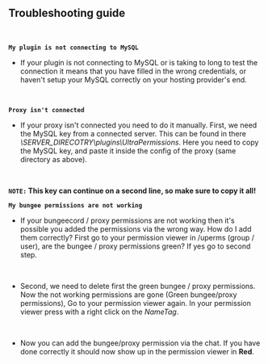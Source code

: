 ## Troubleshooting guide
<br>

**`My plugin is not connecting to MySQL`**
* If your plugin is not connecting to MySQL or is taking to long to test the connection it means that you have filled in the wrong credentials, or haven't setup your MySQL correctly on your hosting provider's end.
<br>

**`Proxy isn't connected`**
* If your proxy isn't connected you need to do it manually.
  First, we need the MySQL key from a connected server. 
  This can be found in there *\SERVER_DIRECOTRY\plugins\UltraPermissions*. 
  Here you need to copy the MySQL key, and paste it inside the config of the proxy (same directory as above).
<br>

**`NOTE:` This key can continue on a second line, so make sure to copy it all!**
<br>

**`My bungee permissions are not working`**
* If your bungeecord / proxy permissions are not working then it's possible you added the permissions via the wrong way.
  How do I add them correctly?
  First go to your permission viewer in /uperms (group / user), are the bungee / proxy permissions green? If yes go to second step.
<br>

* Second, we need to delete first the green bungee / proxy permissions.
  Now the not working permissions are gone (Green bungee/proxy permissions), Go to your permission viewer again.
  In your permission viewer press with a right click on the *NameTag*.
<br>

* Now you can add the bungee/proxy permission via the chat.
  If you have done correctly it should now show up in the permission viewer in **Red**.

